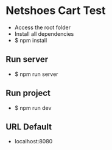 # Netshoes Cart Test

* Access the root folder
* Install all dependencies
* $ npm install

## Run server
* $ npm run server


## Run project
* $ npm run dev

## URL Default
* localhost:8080
